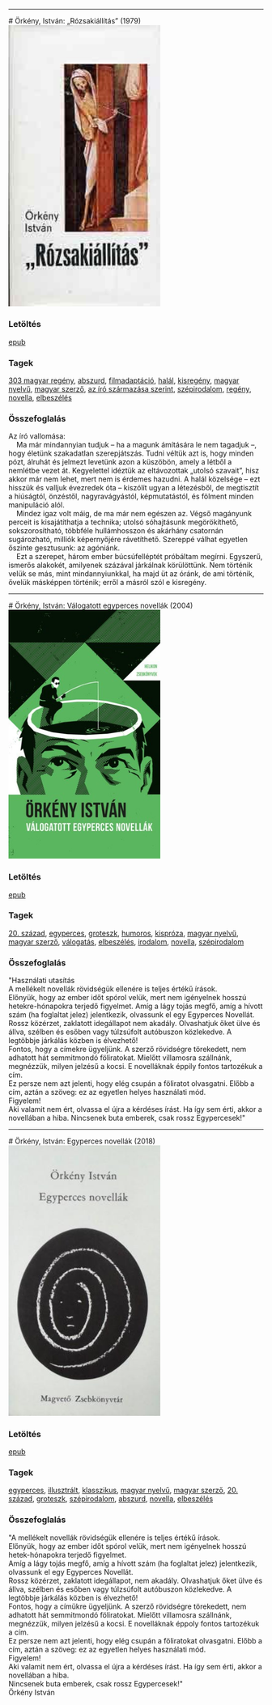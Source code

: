 <hr/>
# <a name="id_515">Örkény, István: „Rózsakiállítás” (1979)</a>
<img src="https://github.com/BercziSandor/calibre_lib/raw/main/main/Orkeny%2C%20Istvan/%2C%2CRozsakiallitas_%20%28515%29/cover.jpg" alt="cover" width="300"/>

### Letöltés
[epub](https://github.com/BercziSandor/calibre_lib/raw/main/main/Orkeny%2C%20Istvan/%2C%2CRozsakiallitas_%20%28515%29/%2C%2CRozsakiallitas_%20-%20Orkeny%2C%20Istvan.epub)

### Tagek
[303 magyar regény](https://github.com/berczisandor/calibre_lib/blob/main/main/_tags/303%20magyar%20reg%c3%a9ny.md), [abszurd](https://github.com/berczisandor/calibre_lib/blob/main/main/_tags/abszurd.md), [filmadaptáció](https://github.com/berczisandor/calibre_lib/blob/main/main/_tags/filmadapt%c3%a1ci%c3%b3.md), [halál](https://github.com/berczisandor/calibre_lib/blob/main/main/_tags/hal%c3%a1l.md), [kisregény](https://github.com/berczisandor/calibre_lib/blob/main/main/_tags/kisreg%c3%a9ny.md), [magyar nyelvű](https://github.com/berczisandor/calibre_lib/blob/main/main/_tags/magyar%20nyelv%c5%b1.md), [magyar szerző](https://github.com/berczisandor/calibre_lib/blob/main/main/_tags/magyar%20szerz%c5%91.md), [az író származása szerint](https://github.com/berczisandor/calibre_lib/blob/main/main/_tags/az%20%c3%adr%c3%b3%20sz%c3%a1rmaz%c3%a1sa%20szerint.md), [szépirodalom](https://github.com/berczisandor/calibre_lib/blob/main/main/_tags/sz%c3%a9pirodalom.md), [regény](https://github.com/berczisandor/calibre_lib/blob/main/main/_tags/reg%c3%a9ny.md), [novella](https://github.com/berczisandor/calibre_lib/blob/main/main/_tags/novella.md), [elbeszélés](https://github.com/berczisandor/calibre_lib/blob/main/main/_tags/elbesz%c3%a9l%c3%a9s.md)

### Összefoglalás
<div>
<p>Az ​író vallomása:<br>    Ma már mindannyian tudjuk – ha a magunk ámítására le nem tagadjuk –, hogy életünk szakadatlan szerepjátszás. Tudni véltük azt is, hogy minden pózt, álruhát és jelmezt levetünk azon a küszöbön, amely a létből a nemlétbe vezet át. Kegyelettel idéztük az eltávozottak „utolsó szavait”, hisz akkor már nem lehet, mert nem is érdemes hazudni. A halál közelsége – ezt hisszük és valljuk évezredek óta – kiszólít ugyan a létezésből, de megtisztít a hiúságtól, önzéstől, nagyravágyástól, képmutatástól, és fölment minden manipuláció alól.<br>    Mindez igaz volt máig, de ma már nem egészen az. Végső magányunk perceit is kisajátíthatja a technika; utolsó sóhajtásunk megörökíthető, sokszorosítható, többféle hullámhosszon és akárhány csatornán sugározható, milliók képernyőjére rávetíthető. Szereppé válhat egyetlen őszinte gesztusunk: az agóniánk. <br>    Ezt a szerepet, három ember búcsúfelléptét próbáltam megírni. Egyszerű, ismerős alakokét, amilyenek százával járkálnak körülöttünk. Nem történik velük se más, mint mindannyiunkkal, ha majd üt az óránk, de ami történik, ővelük másképpen történik; erről a másról szól e kisregény.</p></div>


<hr/>
# <a name="id_516">Örkény, István: Válogatott egyperces novellák (2004)</a>
<img src="https://github.com/BercziSandor/calibre_lib/raw/main/main/Orkeny%2C%20Istvan/Valogatott%20egyperces%20novellak%20%28516%29/cover.jpg" alt="cover" width="300"/>

### Letöltés
[epub](https://github.com/BercziSandor/calibre_lib/raw/main/main/Orkeny%2C%20Istvan/Valogatott%20egyperces%20novellak%20%28516%29/Valogatott%20egyperces%20novellak%20-%20Orkeny%2C%20Istvan.epub)

### Tagek
[20. század](https://github.com/berczisandor/calibre_lib/blob/main/main/_tags/20.%20sz%c3%a1zad.md), [egyperces](https://github.com/berczisandor/calibre_lib/blob/main/main/_tags/egyperces.md), [groteszk](https://github.com/berczisandor/calibre_lib/blob/main/main/_tags/groteszk.md), [humoros](https://github.com/berczisandor/calibre_lib/blob/main/main/_tags/humoros.md), [kispróza](https://github.com/berczisandor/calibre_lib/blob/main/main/_tags/kispr%c3%b3za.md), [magyar nyelvű](https://github.com/berczisandor/calibre_lib/blob/main/main/_tags/magyar%20nyelv%c5%b1.md), [magyar szerző](https://github.com/berczisandor/calibre_lib/blob/main/main/_tags/magyar%20szerz%c5%91.md), [válogatás](https://github.com/berczisandor/calibre_lib/blob/main/main/_tags/v%c3%a1logat%c3%a1s.md), [elbeszélés](https://github.com/berczisandor/calibre_lib/blob/main/main/_tags/elbesz%c3%a9l%c3%a9s.md), [irodalom](https://github.com/berczisandor/calibre_lib/blob/main/main/_tags/irodalom.md), [novella](https://github.com/berczisandor/calibre_lib/blob/main/main/_tags/novella.md), [szépirodalom](https://github.com/berczisandor/calibre_lib/blob/main/main/_tags/sz%c3%a9pirodalom.md)

### Összefoglalás
<div>
<p>"Használati ​utasítás<br>A mellékelt novellák rövidségük ellenére is teljes értékű írások.<br>Előnyük, hogy az ember időt spórol velük, mert nem igényelnek hosszú hetekre-hónapokra terjedő figyelmet. Amíg a lágy tojás megfő, amíg a hívott szám (ha foglaltat jelez) jelentkezik, olvassunk el egy Egyperces Novellát.<br>Rossz közérzet, zaklatott idegállapot nem akadály. Olvashatjuk őket ülve és állva, szélben és esőben vagy túlzsúfolt autóbuszon közlekedve. A legtöbbje járkálás közben is élvezhető!<br>Fontos, hogy a címekre ügyeljünk. A szerző rövidségre törekedett, nem adhatott hát semmitmondó föliratokat. Mielőtt villamosra szállnánk, megnézzük, milyen jelzésű a kocsi. E novelláknak éppily fontos tartozékuk a cím.<br>Ez persze nem azt jelenti, hogy elég csupán a föliratot olvasgatni. Előbb a cím, aztán a szöveg: ez az egyetlen helyes használati mód.<br>Figyelem!<br>Aki valamit nem ért, olvassa el újra a kérdéses írást. Ha így sem érti, akkor a novellában a hiba. Nincsenek buta emberek, csak rossz Egypercesek!"</p></div>


<hr/>
# <a name="id_514">Örkény, István: Egyperces novellák (2018)</a>
<img src="https://github.com/BercziSandor/calibre_lib/raw/main/main/Orkeny%2C%20Istvan/Egyperces%20novellak%20%28514%29/cover.jpg" alt="cover" width="300"/>

### Letöltés
[epub](https://github.com/BercziSandor/calibre_lib/raw/main/main/Orkeny%2C%20Istvan/Egyperces%20novellak%20%28514%29/Egyperces%20novellak%20-%20Orkeny%2C%20Istvan.epub)

### Tagek
[egyperces](https://github.com/berczisandor/calibre_lib/blob/main/main/_tags/egyperces.md), [illusztrált](https://github.com/berczisandor/calibre_lib/blob/main/main/_tags/illusztr%c3%a1lt.md), [klasszikus](https://github.com/berczisandor/calibre_lib/blob/main/main/_tags/klasszikus.md), [magyar nyelvű](https://github.com/berczisandor/calibre_lib/blob/main/main/_tags/magyar%20nyelv%c5%b1.md), [magyar szerző](https://github.com/berczisandor/calibre_lib/blob/main/main/_tags/magyar%20szerz%c5%91.md), [20. század](https://github.com/berczisandor/calibre_lib/blob/main/main/_tags/20.%20sz%c3%a1zad.md), [groteszk](https://github.com/berczisandor/calibre_lib/blob/main/main/_tags/groteszk.md), [szépirodalom](https://github.com/berczisandor/calibre_lib/blob/main/main/_tags/sz%c3%a9pirodalom.md), [abszurd](https://github.com/berczisandor/calibre_lib/blob/main/main/_tags/abszurd.md), [novella](https://github.com/berczisandor/calibre_lib/blob/main/main/_tags/novella.md), [elbeszélés](https://github.com/berczisandor/calibre_lib/blob/main/main/_tags/elbesz%c3%a9l%c3%a9s.md)

### Összefoglalás
<div>
<p>"A ​mellékelt novellák rövidségük ellenére is teljes értékű írások. <br>Előnyük, hogy az ember időt spórol velük, mert nem igényelnek hosszú hetek-hónapokra terjedő figyelmet.<br>Amíg a lágy tojás megfő, amíg a hívott szám (ha foglaltat jelez) jelentkezik, olvassunk el egy Egyperces Novellát. <br>Rossz közérzet, zaklatott idegállapot, nem akadály. Olvashatjuk őket ülve és állva, szélben és esőben vagy túlzsúfolt autóbuszon közlekedve. A legtöbbje járkálás közben is élvezhető!<br>Fontos, hogy a címükre ügyeljünk. A szerző rövidségre törekedett, nem adhatott hát semmitmondó föliratokat. Mielőtt villamosra szállnánk, megnézzük, milyen jelzésű a kocsi. E novelláknak éppoly fontos tartozékuk a cím. <br>Ez persze nem azt jelenti, hogy elég csupán a föliratokat olvasgatni. Előbb a cím, aztán a szöveg: ez az egyetlen helyes használati mód. <br>Figyelem!<br>Aki valamit nem ért, olvassa el újra a kérdéses írást. Ha így sem érti, akkor a novellában a hiba. <br>Nincsenek buta emberek, csak rossz Egypercesek!" <br>Örkény István</p></div>


